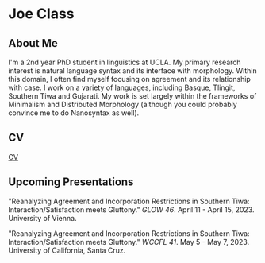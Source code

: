 # Joe Class
## About Me
I'm a 2nd year PhD student in linguistics at UCLA. My primary research interest is natural language syntax and its interface with morphology. Within this domain, I often find myself focusing on agreement and its relationship with case. I work on a variety of languages, including Basque, Tlingit, Southern Tiwa and Gujarati. My work is set largely within the frameworks of Minimalism and Distributed Morphology (although you could probably convince me to do Nanosyntax as well).
## CV
[CV](https://joeclass22.github.io/joeclasscv.pdf)
## Upcoming Presentations
"Reanalyzing Agreement and Incorporation Restrictions in Southern Tiwa: Interaction/Satisfaction meets Gluttony." *GLOW 46*. April 11 - April 15, 2023. University of Vienna.

"Reanalyzing Agreement and Incorporation Restrictions in Southern Tiwa: Interaction/Satisfaction meets Gluttony." *WCCFL 41*. May 5 - May 7, 2023. University of California, Santa Cruz.
